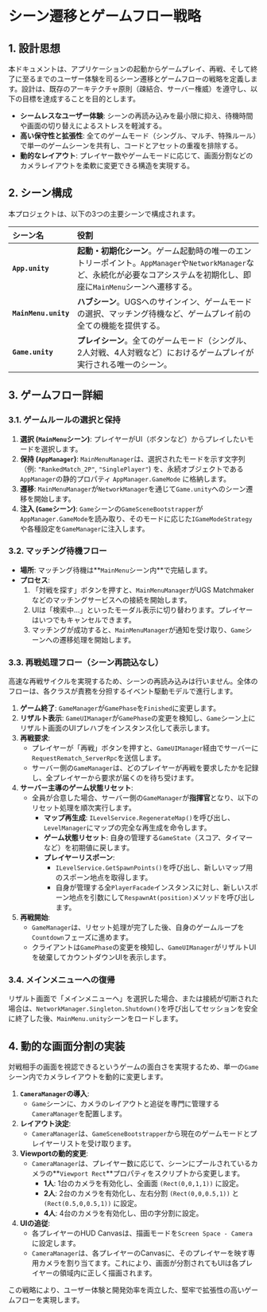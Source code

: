 # **シーン遷移とゲームフロー戦略**

## **1. 設計思想**

本ドキュメントは、アプリケーションの起動からゲームプレイ、再戦、そして終了に至るまでのユーザー体験を司るシーン遷移とゲームフローの戦略を定義します。設計は、既存のアーキテクチャ原則（疎結合、サーバー権威）を遵守し、以下の目標を達成することを目的とします。

*   **シームレスなユーザー体験**: シーンの再読み込みを最小限に抑え、待機時間や画面の切り替えによるストレスを軽減する。
*   **高い保守性と拡張性**: 全てのゲームモード（シングル、マルチ、特殊ルール）で単一のゲームシーンを共有し、コードとアセットの重複を排除する。
*   **動的なレイアウト**: プレイヤー数やゲームモードに応じて、画面分割などのカメラレイアウトを柔軟に変更できる構造を実現する。

## **2. シーン構成**

本プロジェクトは、以下の3つの主要シーンで構成されます。

| シーン名 | 役割 |
| :--- | :--- |
| **`App.unity`** | **起動・初期化シーン**。ゲーム起動時の唯一のエントリーポイント。`AppManager`や`NetworkManager`など、永続化が必要なコアシステムを初期化し、即座に`MainMenu`シーンへ遷移する。 |
| **`MainMenu.unity`** | **ハブシーン**。UGSへのサインイン、ゲームモードの選択、マッチング待機など、ゲームプレイ前の全ての機能を提供する。 |
| **`Game.unity`** | **プレイシーン**。全てのゲームモード（シングル、2人対戦、4人対戦など）におけるゲームプレイが実行される唯一のシーン。 |

## **3. ゲームフロー詳細**

### **3.1. ゲームルールの選択と保持**

1.  **選択 (`MainMenu`シーン)**: プレイヤーがUI（ボタンなど）からプレイしたいモードを選択します。
2.  **保持 (`AppManager`)**: `MainMenuManager`は、選択されたモードを示す文字列（例: `"RankedMatch_2P"`, `"SinglePlayer"`) を、永続オブジェクトである`AppManager`の静的プロパティ `AppManager.GameMode` に格納します。
3.  **遷移**: `MainMenuManager`が`NetworkManager`を通じて`Game.unity`へのシーン遷移を開始します。
4.  **注入 (`Game`シーン)**: `Game`シーンの`GameSceneBootstrapper`が`AppManager.GameMode`を読み取り、そのモードに応じた`IGameModeStrategy`や各種設定を`GameManager`に注入します。

### **3.2. マッチング待機フロー**

*   **場所**: マッチング待機は**`MainMenu`シーン内**で完結します。
*   **プロセス**:
    1.  「対戦を探す」ボタンを押すと、`MainMenuManager`がUGS Matchmakerなどのマッチングサービスへの接続を開始します。
    2.  UIは「検索中...」といったモーダル表示に切り替わります。プレイヤーはいつでもキャンセルできます。
    3.  マッチングが成功すると、`MainMenuManager`が通知を受け取り、`Game`シーンへの遷移処理を開始します。

### **3.3. 再戦処理フロー（シーン再読込なし）**

高速な再戦サイクルを実現するため、シーンの再読み込みは行いません。全体のフローは、各クラスが責務を分担するイベント駆動モデルで進行します。

1.  **ゲーム終了**: `GameManager`が`GamePhase`を`Finished`に変更します。
2.  **リザルト表示**: `GameUIManager`が`GamePhase`の変更を検知し、`Game`シーン上にリザルト画面のUIプレハブをインスタンス化して表示します。
3.  **再戦要求**:
    *   プレイヤーが「再戦」ボタンを押すと、`GameUIManager`経由でサーバーに`RequestRematch_ServerRpc`を送信します。
    *   サーバー側の`GameManager`は、どのプレイヤーが再戦を要求したかを記録し、全プレイヤーから要求が届くのを待ち受けます。
4.  **サーバー主導のゲーム状態リセット**:
    *   全員が合意した場合、サーバー側の`GameManager`が**指揮官**となり、以下のリセット処理を順次実行します。
        *   **マップ再生成**: `ILevelService.RegenerateMap()`を呼び出し、`LevelManager`にマップの完全な再生成を命令します。
        *   **ゲーム状態リセット**: 自身の管理する`GameState`（スコア、タイマーなど）を初期値に戻します。
        *   **プレイヤーリスポーン**:
            *   `ILevelService.GetSpawnPoints()`を呼び出し、新しいマップ用のスポーン地点を取得します。
            *   自身が管理する全`PlayerFacade`インスタンスに対し、新しいスポーン地点を引数にして`RespawnAt(position)`メソッドを呼び出します。
5.  **再戦開始**:
    *   `GameManager`は、リセット処理が完了した後、自身のゲームループを`Countdown`フェーズに進めます。
    *   クライアントは`GamePhase`の変更を検知し、`GameUIManager`がリザルトUIを破棄してカウントダウンUIを表示します。

### **3.4. メインメニューへの復帰**

リザルト画面で「メインメニューへ」を選択した場合、または接続が切断された場合は、`NetworkManager.Singleton.Shutdown()`を呼び出してセッションを安全に終了した後、`MainMenu.unity`シーンをロードします。

## **4. 動的な画面分割の実装**

対戦相手の画面を視認できるというゲームの面白さを実現するため、単一の`Game`シーン内でカメラレイアウトを動的に変更します。

1.  **`CameraManager`の導入**:
    *   `Game`シーンに、カメラのレイアウトと追従を専門に管理する`CameraManager`を配置します。
2.  **レイアウト決定**:
    *   `CameraManager`は、`GameSceneBootstrapper`から現在のゲームモードとプレイヤーリストを受け取ります。
3.  **Viewportの動的変更**:
    *   `CameraManager`は、プレイヤー数に応じて、シーンにプールされているカメラの**`Viewport Rect`**プロパティをスクリプトから変更します。
        *   **1人**: 1台のカメラを有効化し、全画面 `(Rect(0,0,1,1))` に設定。
        *   **2人**: 2台のカメラを有効化し、左右分割 `(Rect(0,0,0.5,1))` と `(Rect(0.5,0,0.5,1))` に設定。
        *   **4人**: 4台のカメラを有効化し、田の字分割に設定。
4.  **UIの追従**:
    *   各プレイヤーのHUD Canvasは、描画モードを`Screen Space - Camera`に設定します。
    *   `CameraManager`は、各プレイヤーのCanvasに、そのプレイヤーを映す専用カメラを割り当てます。これにより、画面が分割されてもUIは各プレイヤーの領域内に正しく描画されます。

この戦略により、ユーザー体験と開発効率を両立した、堅牢で拡張性の高いゲームフローを実現します。
